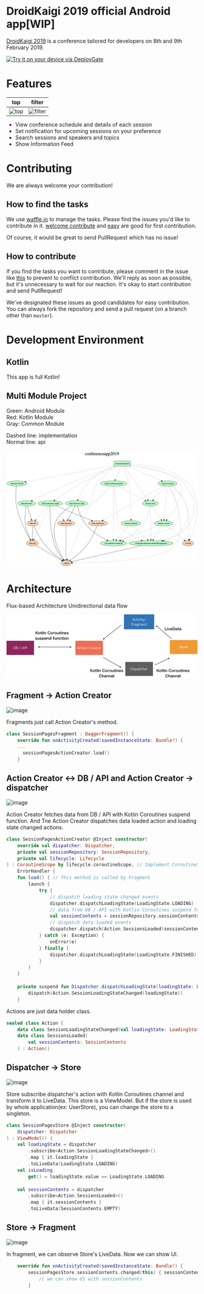 # DroidKaigi 2019 official Android app[WIP]

[DroidKaigi 2019](https://droidkaigi.jp/2019/en/) is a conference tailored for developers on 8th and 9th February 2019.

[<img src="https://dply.me/b9riom/button/large" alt="Try it on your device via DeployGate">](https://dply.me/b9riom#install)


# Features

| top | filter |
|---|---|
| ![top](https://user-images.githubusercontent.com/3901275/47566499-ea900a00-d966-11e8-9d45-09198b408a1c.png) | ![filter](https://user-images.githubusercontent.com/3901275/47566497-e9f77380-d966-11e8-9f7b-1dc8ec10cc69.png) |

* View conference schedule and details of each session
* Set notification for upcoming sessions on your preference
* Search sessions and speakers and topics
* Show Information Feed

# Contributing
We are always welcome your contribution!

## How to find the tasks
We use [waffle.io](https://waffle.io/DroidKaigi/conference-app-2019) to manage the tasks.
Please find the issues you'd like to contribute in it.
[welcome contribute](https://github.com/DroidKaigi/conference-app-2019/labels/welcome%20contribute) and [easy](https://github.com/DroidKaigi/conference-app-2019/labels/easy) are good for first contribution.

Of course, it would be great to send PullRequest which has no issue!

## How to contribute
If you find the tasks you want to contribute, please comment in the issue like [this](https://github.com/DroidKaigi/conference-app-2018/issues/73#issuecomment-357410022) to prevent to conflict contribution.
We'll reply as soon as possible, but it's unnecessary to wait for our reaction. It's okay to start contribution and send PullRequest!

We've designated these issues as good candidates for easy contribution. You can always fork the repository and send a pull request (on a branch other than `master`).

# Development Environment

## Kotlin
This app is full Kotlin!

## Multi Module Project
Green: Android Module  
Red: Kotlin Module  
Gray: Common Module

Dashed line: implementation  
Normal line: api

![](project.dot.png)

# Architecture

Flux-based Architecture
Unidirectional data flow

![](images/architecture.png)


## Fragment -> Action Creator

![image](https://user-images.githubusercontent.com/1386930/49335556-b0cfb480-f632-11e8-9575-0fdef07f73eb.png)

Fragments just call Action Creator's method.

```kotlin
class SessionPagesFragment : DaggerFragment() {
    override fun onActivityCreated(savedInstanceState: Bundle?) {
    ...
      sessionPagesActionCreator.load()
    }
```

## Action Creator <-> DB / API and Action Creator -> dispatcher

![image](https://user-images.githubusercontent.com/1386930/49335562-c7760b80-f632-11e8-8981-8c9c1ce3ec7b.png)

Action Creator fetches data from DB / API with Kotlin Coroutines suspend function. And Tne Action Creator dispatches data loaded action and loading state changed actions. 

```kotlin
class SessionPagesActionCreator @Inject constructor(
    override val dispatcher: Dispatcher,
    private val sessionRepository: SessionRepository,
    private val lifecycle: Lifecycle
) : CoroutineScope by lifecycle.coroutineScope, // Implement CoroutineScope for lifecycle handling
    ErrorHandler {
    fun load() { // This method is called by Fragment
        launch {
            try {
                // dispatch loading state changed events
                dispatcher.dispatchLoadingState(LoadingState.LOADING)
                // data from DB / API with Kotlin Coroutines suspend function
                val sessionContents = sessionRepository.sessionContents() 
                // dispatch data loaded events
                dispatcher.dispatch(Action.SessionsLoaded(sessionContents))
            } catch (e: Exception) {
                onError(e)
            } finally {
                dispatcher.dispatchLoadingState(LoadingState.FINISHED)
            }
        }
    }
    
    private suspend fun Dispatcher.dispatchLoadingState(loadingState: LoadingState) {
        dispatch(Action.SessionLoadingStateChanged(loadingState))
    }
```

Actions are just data holder class.

```kotlin
sealed class Action {
    data class SessionLoadingStateChanged(val loadingState: LoadingState) : Action()
    data class SessionsLoaded(
        val sessionContents: SessionContents
    ) : Action()
```

## Dispatcher -> Store

![image](https://user-images.githubusercontent.com/1386930/49335566-df4d8f80-f632-11e8-9c8e-2fe00bfa6334.png)

Store subscribe dispatcher's action with Kotlin Coroutines channel and transform it to LiveData.
This store is a ViewModel. But if the store is used by whole application(ex: UserStore), you can change the store to a singleton.

```kotlin
class SessionPagesStore @Inject constructor(
    dispatcher: Dispatcher
) : ViewModel() {
    val loadingState = dispatcher
        .subscribe<Action.SessionLoadingStateChanged>()
        .map { it.loadingState }
        .toLiveData(LoadingState.LOADING)
    val isLoading
        get() = loadingState.value == LoadingState.LOADING

    val sessionContents = dispatcher
        .subscribe<Action.SessionsLoaded>()
        .map { it.sessionContents }
        .toLiveData(SessionContents.EMPTY)
```

## Store -> Fragment

![image](https://user-images.githubusercontent.com/1386930/49335569-e83e6100-f632-11e8-9231-3ad58fe8beea.png)

In fragment, we can observe Store's LiveData. Now we can show UI.

```kotlin
    override fun onActivityCreated(savedInstanceState: Bundle?) {
        sessionPagesStore.sessionContents.changed(this) { sessionContents ->
            // we can show UI with sessionContents
        }
```
